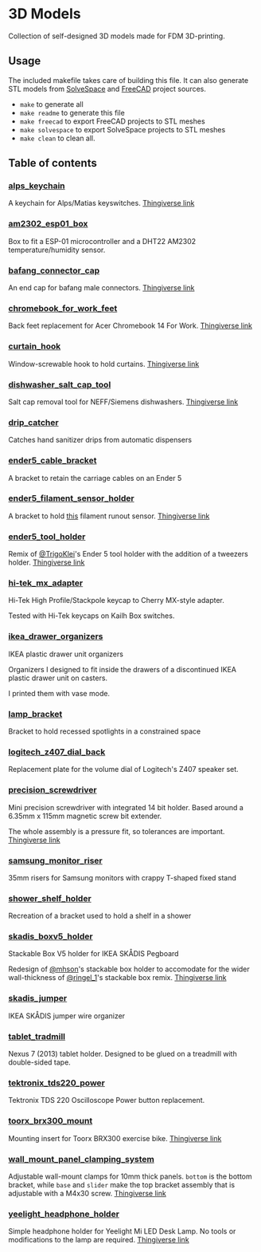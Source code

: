 # 3D Models

Collection of self-designed 3D models made for FDM 3D-printing.

## Usage
The included makefile takes care of building this file. It can also generate STL models from [SolveSpace](https://solvespace.com) and [FreeCAD](https://www.freecadweb.org/) project sources.

- `make` to generate all
- `make readme` to generate this file
- `make freecad` to export FreeCAD projects to STL meshes
- `make solvespace` to export SolveSpace projects to STL meshes
- `make clean` to clean all.

## Table of contents
### [alps_keychain](./alps_keychain/)
A keychain for Alps/Matias keyswitches. [Thingiverse link](https://www.thingiverse.com/thing:4214306)
### [am2302_esp01_box](./am2302_esp01_box/)
Box to fit a ESP-01 microcontroller and a DHT22 AM2302 temperature/humidity sensor.
### [bafang_connector_cap](./bafang_connector_cap/)
An end cap for bafang male connectors. [Thingiverse link](https://www.thingiverse.com/thing:4347127)
### [chromebook_for_work_feet](./chromebook_for_work_feet/)
Back feet replacement for Acer Chromebook 14 For Work. [Thingiverse link](https://www.thingiverse.com/thing:4346295)
### [curtain_hook](./curtain_hook/)
Window-screwable hook to hold curtains. [Thingiverse link](https://www.thingiverse.com/thing:4222626)
### [dishwasher_salt_cap_tool](./dishwasher_salt_cap_tool/)
Salt cap removal tool for NEFF/Siemens dishwashers. [Thingiverse link](https://www.thingiverse.com/thing:4305524)
### [drip_catcher](./drip_catcher/)
Catches hand sanitizer drips from automatic dispensers
### [ender5_cable_bracket](./ender5_cable_bracket/)
A bracket to retain the carriage cables on an Ender 5
### [ender5_filament_sensor_holder](./ender5_filament_sensor_holder/)
A bracket to hold [this](https://www.thingiverse.com/thing:3063430) filament runout sensor. [Thingiverse link](https://www.thingiverse.com/thing:4251291)
### [ender5_tool_holder](./ender5_tool_holder/)
Remix of [@TrigoKlei](https://www.thingiverse.com/thing:3655629)'s Ender 5 tool holder with the addition of a tweezers holder. [Thingiverse link](https://www.thingiverse.com/thing:4222592)
### [hi-tek_mx_adapter](./hi-tek_mx_adapter/)
Hi-Tek High Profile/Stackpole keycap to Cherry MX-style adapter.

Tested with Hi-Tek keycaps on Kailh Box switches.
### [ikea_drawer_organizers](./ikea_drawer_organizers/)
IKEA plastic drawer unit organizers

Organizers I designed to fit inside the drawers of a discontinued IKEA plastic drawer unit on casters.

I printed them with vase mode.
### [lamp_bracket](./lamp_bracket/)
Bracket to hold recessed spotlights in a constrained space
### [logitech_z407_dial_back](./logitech_z407_dial_back/)
Replacement plate for the volume dial of Logitech's Z407 speaker set.
### [precision_screwdriver](./precision_screwdriver/)
Mini precision screwdriver with integrated 14 bit holder. Based around a 6.35mm x 115mm magnetic screw bit extender.

The whole assembly is a pressure fit, so tolerances are important.
[Thingiverse link](https://www.thingiverse.com/thing:4441645)
### [samsung_monitor_riser](./samsung_monitor_riser/)
35mm risers for Samsung monitors with crappy T-shaped fixed stand
### [shower_shelf_holder](./shower_shelf_holder/)
Recreation of a bracket used to hold a shelf in a shower
### [skadis_boxv5_holder](./skadis_boxv5_holder/)
Stackable Box V5 holder for IKEA SKÅDIS Pegboard

Redesign of [@mhson](https://www.thingiverse.com/thing:2535294)'s stackable box holder to accomodate for the wider wall-thickness of [@ringel_1](https://www.thingiverse.com/thing:3726336)'s stackable box remix.
[Thingiverse link](https://www.thingiverse.com/thing:4703995)
### [skadis_jumper](./skadis_jumper/)
IKEA SKÅDIS jumper wire organizer
### [tablet_tradmill](./tablet_tradmill/)
Nexus 7 (2013) tablet holder. Designed to be glued on a treadmill with double-sided tape.
### [tektronix_tds220_power](./tektronix_tds220_power/)
Tektronix TDS 220 Oscilloscope Power button replacement.
### [toorx_brx300_mount](./toorx_brx300_mount/)
Mounting insert for Toorx BRX300 exercise bike. [Thingiverse link](https://www.thingiverse.com/thing:4236508)
### [wall_mount_panel_clamping_system](./wall_mount_panel_clamping_system/)
Adjustable wall-mount clamps for 10mm thick panels. `bottom` is the bottom bracket, while `base` and `slider` make the top bracket assembly that is adjustable with a M4x30 screw. [Thingiverse link](https://www.thingiverse.com/thing:4362476)
### [yeelight_headphone_holder](./yeelight_headphone_holder/)
Simple headphone holder for Yeelight Mi LED Desk Lamp. No tools or modifications to the lamp are required. [Thingiverse link](https://www.thingiverse.com/thing:4656491)
